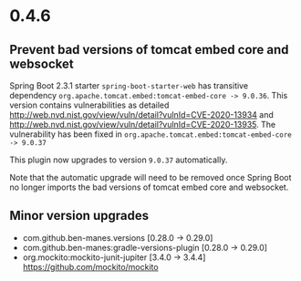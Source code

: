 # 0.4.6

## Prevent bad versions of tomcat embed core and websocket

Spring Boot 2.3.1 starter `spring-boot-starter-web` has transitive dependency `org.apache.tomcat.embed:tomcat-embed-core -> 9.0.36`. 
This version contains vulnerabilities as detailed http://web.nvd.nist.gov/view/vuln/detail?vulnId=CVE-2020-13934 and http://web.nvd.nist.gov/view/vuln/detail?vulnId=CVE-2020-13935.
The vulnerability has been fixed in `org.apache.tomcat.embed:tomcat-embed-core -> 9.0.37`

This plugin now upgrades to version `9.0.37` automatically.

Note that the automatic upgrade will need to be removed once Spring Boot no longer imports the bad versions of tomcat embed core and websocket.

## Minor version upgrades

 - com.github.ben-manes.versions [0.28.0 -> 0.29.0]
 - com.github.ben-manes:gradle-versions-plugin [0.28.0 -> 0.29.0]
 - org.mockito:mockito-junit-jupiter [3.4.0 -> 3.4.4]
     https://github.com/mockito/mockito

